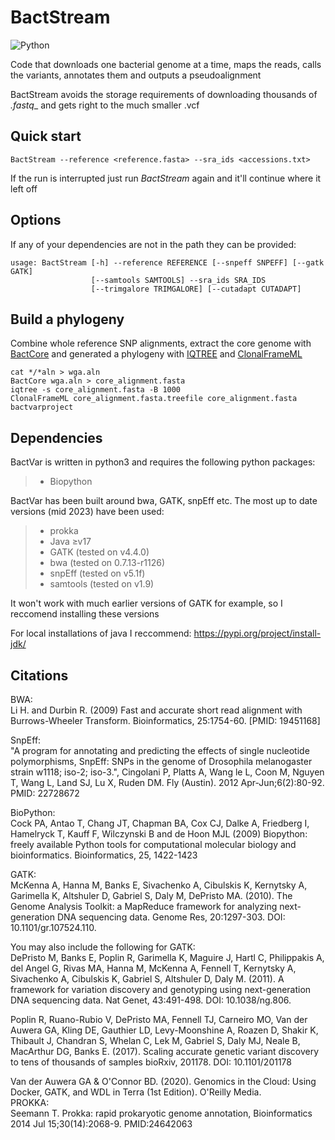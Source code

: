 # BactStream
![Python](https://badges.aleen42.com/src/python.svg) 

Code that downloads one bacterial genome at a time, maps the reads, calls the variants, annotates them and outputs a pseudoalignment

BactStream avoids the storage requirements of downloading thousands of _.fastq__ and gets right to the much smaller .vcf


## Quick start 

```shell
BactStream --reference <reference.fasta> --sra_ids <accessions.txt>
```

If the run is interrupted just run _BactStream_ again and it'll continue where it left off

## Options
If any of your dependencies are not in the path they can be provided:

```shell
usage: BactStream [-h] --reference REFERENCE [--snpeff SNPEFF] [--gatk GATK]
                  [--samtools SAMTOOLS] --sra_ids SRA_IDS
                  [--trimgalore TRIMGALORE] [--cutadapt CUTADAPT]
```





## Build a phylogeny

Combine whole reference SNP alignments, extract the core genome with [BactCore](https://github.com/moorembioinfo/BactCore) and generated a phylogeny with [IQTREE](https://github.com/Cibiv/IQ-TREE) and [ClonalFrameML](https://github.com/xavierdidelot/ClonalFrameML)


```shell
cat */*aln > wga.aln 
BactCore wga.aln > core_alignment.fasta
iqtree -s core_alignment.fasta -B 1000
ClonalFrameML core_alignment.fasta.treefile core_alignment.fasta bactvarproject
```

## Dependencies

BactVar is written in python3 and requires the following python packages:

> - Biopython

BactVar has been built around bwa, GATK, snpEff etc. The most up to date versions (mid 2023) have been used:

> - prokka
> - Java ≥v17 
> - GATK (tested on v4.4.0) 
> - bwa (tested on 0.7.13-r1126)
> - snpEff (tested on v5.1f)
> - samtools (tested on v1.9)

It won't work with much earlier versions of GATK for example, so I reccomend installing these versions 

For local installations of java I reccommend: https://pypi.org/project/install-jdk/


## Citations

BWA:  
Li H. and Durbin R. (2009) Fast and accurate short read alignment with Burrows-Wheeler Transform. Bioinformatics, 25:1754-60. [PMID: 19451168]  

SnpEff:    
"A program for annotating and predicting the effects of single nucleotide polymorphisms, SnpEff: SNPs in the genome of Drosophila melanogaster strain w1118; iso-2; iso-3.", Cingolani P, Platts A, Wang le L, Coon M, Nguyen T, Wang L, Land SJ, Lu X, Ruden DM. Fly (Austin). 2012 Apr-Jun;6(2):80-92. PMID: 22728672  

BioPython:    
Cock PA, Antao T, Chang JT, Chapman BA, Cox CJ, Dalke A, Friedberg I, Hamelryck T, Kauff F, Wilczynski B and de Hoon MJL (2009) Biopython: freely available Python tools for computational molecular biology and bioinformatics. Bioinformatics, 25, 1422-1423  

GATK:    
McKenna A, Hanna M, Banks E, Sivachenko A, Cibulskis K, Kernytsky A, Garimella K, Altshuler D, Gabriel S, Daly M, DePristo MA. (2010). The Genome Analysis Toolkit: a MapReduce framework for analyzing next-generation DNA sequencing data. Genome Res, 20:1297-303. DOI: 10.1101/gr.107524.110.  

You may also include the following for GATK:    
DePristo M, Banks E, Poplin R, Garimella K, Maguire J, Hartl C, Philippakis A, del Angel G, Rivas MA, Hanna M, McKenna A, Fennell T, Kernytsky A, Sivachenko A, Cibulskis K, Gabriel S, Altshuler D, Daly M. (2011). A framework for variation discovery and genotyping using next-generation DNA sequencing data. Nat Genet, 43:491-498. DOI: 10.1038/ng.806.  

Poplin R, Ruano-Rubio V, DePristo MA, Fennell TJ, Carneiro MO, Van der Auwera GA, Kling DE, Gauthier LD, Levy-Moonshine A, Roazen D, Shakir K, Thibault J, Chandran S, Whelan C, Lek M, Gabriel S, Daly MJ, Neale B, MacArthur DG, Banks E. (2017). Scaling accurate genetic variant discovery to tens of thousands of samples bioRxiv, 201178. DOI: 10.1101/201178  

Van der Auwera GA & O'Connor BD. (2020). Genomics in the Cloud: Using Docker, GATK, and WDL in Terra (1st Edition). O'Reilly Media.  
PROKKA:    
Seemann T. Prokka: rapid prokaryotic genome annotation, Bioinformatics 2014 Jul 15;30(14):2068-9. PMID:24642063



